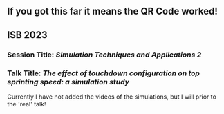 ## If you got this far it means the QR Code worked!
## ISB 2023
### Session Title: *Simulation Techniques and Applications 2*
### Talk Title: *The effect of touchdown configuration on top sprinting speed: a simulation study*
Currently I have not added the videos of the simulations, but I will prior to the 'real' talk!
